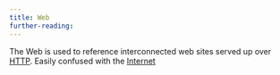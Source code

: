 ```yaml
---
title: Web
further-reading:
---
```



The Web is used to reference interconnected web sites served up over
[HTTP](/http-hypertext-transfer-protocol). Easily confused with the
[Internet](/internet)
